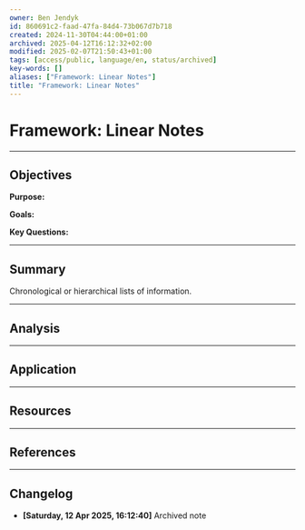 ```yaml
---
owner: Ben Jendyk
id: 860691c2-faad-47fa-84d4-73b067d7b718
created: 2024-11-30T04:44:00+01:00
archived: 2025-04-12T16:12:32+02:00
modified: 2025-02-07T21:50:43+01:00
tags: [access/public, language/en, status/archived]
key-words: []
aliases: ["Framework: Linear Notes"]
title: "Framework: Linear Notes"
---
```


# Framework: Linear Notes

---

## Objectives

**Purpose:**

**Goals:**

**Key Questions:**

---

## Summary

Chronological or hierarchical lists of information.

---

## Analysis

---

## Application

---

## Resources

---

## References


---

## Changelog 

- **[Saturday, 12 Apr 2025, 16:12:40]** Archived note  